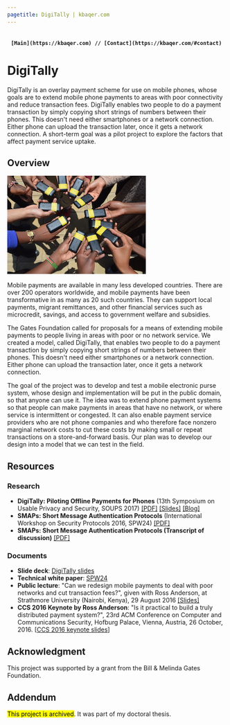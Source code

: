 ```yaml
---
pagetitle: DigiTally | kbaqer.com
---
```



<p style="text-align: center;">
<code style="font-weight: bold;">
[Main](https://kbaqer.com) // [Contact](https://kbaqer.com/#contact)
</code> 
</p>

# DigiTally

DigiTally is an overlay payment scheme for use on mobile phones, whose
goals are to extend mobile phone payments to areas with poor
connectivity and reduce transaction fees. DigiTally enables two people
to do a payment transaction by simply copying short strings of numbers
between their phones. This doesn\'t need either smartphones or a network
connection. Either phone can upload the transaction later, once it gets
a network connection. A short-term goal was a pilot project to explore
the factors that affect payment service uptake.

## Overview

![DigiTally phones](../../docs/DigiTally_phones.JPG)

Mobile payments are available in many less developed countries. There
are over 200 operators worldwide, and mobile payments have been
transformative in as many as 20 such countries. They can support local
payments, migrant remittances, and other financial services such as
microcredit, savings, and access to government welfare and subsidies.

The Gates Foundation called for proposals for a means of extending
mobile payments to people living in areas with poor or no network
service. We created a model, called DigiTally, that enables two people
to do a payment transaction by simply copying short strings of numbers
between their phones. This doesn\'t need either smartphones or a network
connection. Either phone can upload the transaction later, once it gets
a network connection.

The goal of the project was to develop and test a mobile electronic
purse system, whose design and implementation will be put in the public
domain, so that anyone can use it. The idea was to extend phone payment
systems so that people can make payments in areas that have no network,
or where service is intermittent or congested. It can also enable
payment service providers who are not phone companies and who therefore
face nonzero marginal network costs to cut these costs by making small
or repeat transactions on a store-and-forward basis. Our plan was to
develop our design into a model that we can test in the field.

## Resources

### Research

-   **DigiTally: Piloting Offline Payments for Phones** (13th Symposium on
    Usable Privacy and Security, SOUPS 2017)
    [\[PDF\]](../../papers/DigiTally_SOUPS2017.pdf)
    [\[Slides\]](../../presentations/DigiTally_SOUPS2017_presentation.pdf)
    [\[Blog\]](https://www.lightbluetouchpaper.org/2017/07/12/testing-the-usability-of-offline-mobile-payments)
-   **SMAPs: Short Message Authentication Protocols** (International
    Workshop on Security Protocols 2016, SPW24)
    [\[PDF\]](../../papers/SPW24.pdf)
-   **SMAPs: Short Message Authentication Protocols (Transcript of
    discussion)** [\[PDF\]](../../docs/SPW24_discussion.pdf)

### Documents

-   **Slide deck**: [DigiTally slides](../../docs/DigiTally.pdf)
-   **Technical white paper**: [SPW24](../../papers/SPW24.pdf)
-   **Public lecture**: \"Can we redesign mobile payments to deal with poor networks and cut
    transaction fees?\", given with Ross Anderson, at
    Strathmore University (Nairobi, Kenya), 29 August
    2016 [\[Slides\]](../../presentations/digitally-nbo.pdf)
-   **CCS 2016 Keynote by Ross Anderson**: \"Is it practical to build a
    truly distributed payment system?\", 23rd ACM Conference on Computer
    and Communications Security, Hofburg Palace, Vienna, Austria, 26
    October, 2016. \[[CCS 2016 keynote
    slides](../../docs/ccs-vienna-2016.pdf)\]

## Acknowledgment

This project was supported by a grant from the Bill & Melinda Gates
Foundation.

## Addendum

<mark>This project is archived</mark>. It was part of my doctoral thesis.

